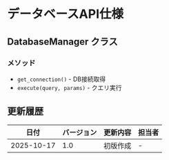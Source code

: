 # データベースAPI仕様

## DatabaseManager クラス

### メソッド
- `get_connection()` - DB接続取得
- `execute(query, params)` - クエリ実行

## 更新履歴
| 日付 | バージョン | 更新内容 | 担当者 |
|------|-----------|---------|--------|
| 2025-10-17 | 1.0 | 初版作成 | - |
